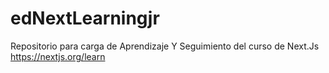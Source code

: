 # edNextLearningjr
Repositorio para carga de Aprendizaje Y Seguimiento del curso de Next.Js https://nextjs.org/learn
